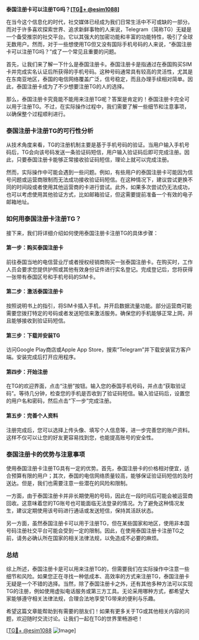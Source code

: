 **泰国注册卡可以注册TG吗？[[TG💪+ @esim1088](https://t.me/s/esim1088)]**

在当今这个信息化的时代，社交媒体已经成为我们日常生活中不可或缺的一部分。而对于许多喜欢探索世界、追求新鲜事物的人来说，Telegram（简称TG）无疑是一个备受推崇的社交平台。它以其强大的加密功能和丰富的功能特性，吸引了全球无数用户。然而，对于一些想使用TG但又没有国际手机号码的人来说，“泰国注册卡可以注册TG吗？”成了一个常见且重要的问题。

首先，让我们来了解一下什么是泰国注册卡。泰国注册卡是指通过在泰国购买SIM卡并完成实名认证后所获得的手机号码。这种号码通常具有较高的灵活性，尤其是在东南亚地区，泰国的电信网络覆盖广泛，信号稳定，而且办理手续相对简单。因此，泰国注册卡成为了不少想要注册TG的人的选择。

那么，泰国注册卡究竟能不能用来注册TG呢？答案是肯定的！泰国注册卡完全可以用于注册TG。不过，在实际操作过程中，我们需要了解一些细节和注意事项，以确保整个过程顺利进行。

### **泰国注册卡注册TG的可行性分析**

从技术角度来看，TG的注册机制主要是基于手机号码的验证。当用户输入手机号码后，TG会向该号码发送一条验证码短信，用户输入验证码后即可完成注册。因此，只要泰国注册卡能够正常接收验证码短信，理论上就可以完成注册。

然而，实际操作中可能会遇到一些问题。例如，有些用户的泰国注册卡可能因为信号问题或运营商限制而无法成功接收验证码短信。在这种情况下，建议尝试更换不同的时间段或者使用其他运营商的卡进行尝试。此外，如果多次尝试仍无法成功，也可以考虑使用其他验证方式，比如邮箱验证，但这需要提前准备一个有效的电子邮箱地址。

### **如何用泰国注册卡注册TG？**

接下来，我们将详细介绍如何使用泰国注册卡注册TG的具体步骤：

#### **第一步：购买泰国注册卡**
前往泰国当地的电信营业厅或者授权经销商购买一张泰国注册卡。在购买时，工作人员会要求您提供护照或其他有效身份证件进行实名登记。完成登记后，您将获得一张带有泰国区号和手机号码的SIM卡。

#### **第二步：激活泰国注册卡**
按照说明书上的指引，将SIM卡插入手机，并开启数据流量功能。部分运营商可能需要您拨打特定的号码或者发送短信来激活服务。确保您的手机能够正常上网，并且能够接收到验证码短信。

#### **第三步：下载并安装TG**
访问Google Play商店或Apple App Store，搜索“Telegram”并下载安装官方客户端。安装完成后打开应用程序。

#### **第四步：开始注册**
在TG的欢迎界面，点击“注册”按钮。输入您的泰国手机号码，并点击“获取验证码”。等待几分钟，检查您的手机是否收到了验证码短信。输入验证码后，设置您的用户名和密码，然后点击“下一步”完成注册。

#### **第五步：完善个人资料**
注册完成后，您可以选择上传头像、填写个人信息等，进一步完善您的账户资料。这样不仅可以让您的好友更容易找到您，也能提高账号的安全性。

### **泰国注册卡的优势与注意事项**

使用泰国注册卡注册TG具有一定的优势。首先，泰国注册卡的价格相对便宜，适合预算有限的用户；其次，泰国的电信网络质量较高，能够保证验证码短信的及时送达。但是，我们也需要注意一些潜在的风险和限制。

一方面，由于泰国注册卡并非长期使用的号码，因此在一段时间后可能会被运营商回收。这意味着您的TG账号也可能面临无法登录的情况。为了避免这种情况发生，建议定期使用该号码进行通话或发送短信，保持其活跃状态。

另一方面，虽然泰国注册卡可以用于注册TG，但在某些国家和地区，使用非本国号码注册社交平台可能会受到一定的限制。因此，在使用泰国注册卡注册TG之前，请务必确认所在国家的相关法律法规，以免造成不必要的麻烦。

### **总结**

综上所述，泰国注册卡是可以用来注册TG的，但需要我们在实际操作中注意一些细节和风险。如果您正在寻找一种低成本、高效率的方式来注册TG，泰国注册卡无疑是一个不错的选择。当然，除了泰国注册卡之外，还有其他多种方法可以实现TG的注册，例如使用虚拟电话服务或第三方工具。无论采用哪种方式，都希望大家能够遵守相关法律法规，合理合法地享受TG带来的便利与乐趣。

希望这篇文章能帮助到有需要的朋友们！如果有更多关于TG或其他相关内容的问题，欢迎随时交流讨论。让我们一起在TG的世界里畅游吧！

[[TG💪+ @esim1088](https://t.me/s/esim1088) ![Image](https://i.postimg.cc/4NQfJmqS/Snipaste-2025-05-13-00-14-12.png)]